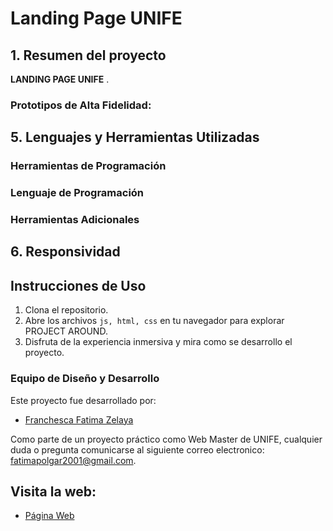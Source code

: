 # Landing Page UNIFE

## 1. Resumen del proyecto

**LANDING PAGE UNIFE** .

### Prototipos de Alta Fidelidad:

## 5. Lenguajes y Herramientas Utilizadas

### Herramientas de Programación

### Lenguaje de Programación

### Herramientas Adicionales

## 6. Responsividad

## Instrucciones de Uso

1. Clona el repositorio.
2. Abre los archivos `js, html, css` en tu navegador para explorar PROJECT AROUND.
3. Disfruta de la experiencia inmersiva y mira como se desarrollo el proyecto.

### Equipo de Diseño y Desarrollo

Este proyecto fue desarrollado por:

- [Franchesca Fatima Zelaya](https://github.com/FranchescaF)

Como parte de un proyecto práctico como Web Master de UNIFE, cualquier duda o pregunta comunicarse al siguiente correo electronico: fatimapolgar2001@gmail.com.

## Visita la web:

- [Página Web](/)
